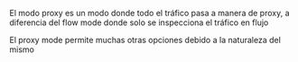 El modo proxy es un modo donde todo el tráfico pasa a manera de proxy, a diferencia del flow mode donde solo se inspecciona el tráfico en flujo

El proxy mode permite muchas otras opciones debido a la naturaleza del mismo

